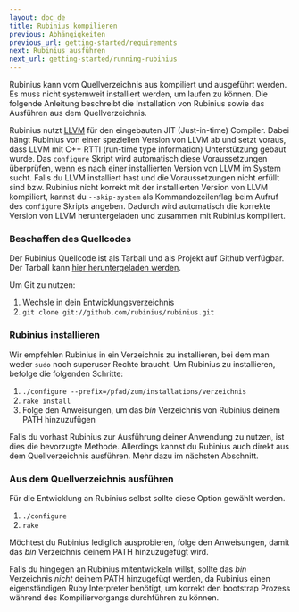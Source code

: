 ```yaml
---
layout: doc_de
title: Rubinius kompilieren
previous: Abhängigkeiten
previous_url: getting-started/requirements
next: Rubinius ausführen
next_url: getting-started/running-rubinius
---
```


Rubinius kann vom Quellverzeichnis aus kompiliert und ausgeführt
werden. Es muss nicht systemweit installiert werden, um laufen zu
können. Die folgende Anleitung beschreibt die Installation von
Rubinius sowie das Ausführen aus dem Quellverzeichnis.

Rubinius nutzt [LLVM](http://llvm.org/) für den eingebauten JIT (Just-in-time)
Compiler. Dabei hängt Rubinius von einer speziellen Version von LLVM
ab und setzt voraus, dass LLVM mit C++ RTTI (run-time type
information) Unterstützung gebaut wurde. Das `configure` Skript wird
automatisch diese Voraussetzungen überprüfen, wenn es nach einer
installierten Version von LLVM im System sucht. Falls du LLVM
installiert hast und die Voraussetzungen nicht erfüllt sind
bzw. Rubinius nicht korrekt mit der installierten Version von LLVM
kompiliert, kannst du `--skip-system` als Kommandozeilenflag beim
Aufruf des `configure` Skripts angeben. Dadurch wird automatisch die
korrekte Version von LLVM heruntergeladen und zusammen mit Rubinius
kompiliert.

### Beschaffen des Quellcodes

Der Rubinius Quellcode ist als Tarball und als Projekt auf Github
verfügbar. Der Tarball kann [hier heruntergeladen
werden](https://github.com/rubinius/rubinius/tarball/master).

Um Git zu nutzen:

  1. Wechsle in dein Entwicklungsverzeichnis
  2. `git clone git://github.com/rubinius/rubinius.git`


### Rubinius installieren

Wir empfehlen Rubinius in ein Verzeichnis zu installieren, bei dem man
weder `sudo` noch superuser Rechte braucht. Um Rubinius zu
installieren, befolge die folgenden Schritte:

  1. `./configure --prefix=/pfad/zum/installations/verzeichnis`
  2. `rake install`
  3. Folge den Anweisungen, um das _bin_ Verzeichnis von Rubinius deinem PATH hinzuzufügen

Falls du vorhast Rubinius zur Ausführung deiner Anwendung zu
nutzen, ist dies die bevorzugte Methode. Allerdings kannst du
Rubinius auch direkt aus dem Quellverzeichnis ausführen. Mehr dazu im
nächsten Abschnitt.

### Aus dem Quellverzeichnis ausführen

Für die Entwicklung an Rubinius selbst sollte diese Option gewählt
werden.

  1. `./configure`
  2. `rake`

Möchtest du Rubinius lediglich ausprobieren, folge den Anweisungen, damit
das _bin_ Verzeichnis deinem PATH hinzuzugefügt wird.

Falls du hingegen an Rubinius mitentwickeln willst, sollte das _bin_
Verzeichnis _nicht_ deinem PATH hinzugefügt werden, da Rubinius einen
eigenständigen Ruby Interpreter benötigt, um korrekt den bootstrap
Prozess während des Kompiliervorgangs durchführen zu können.
